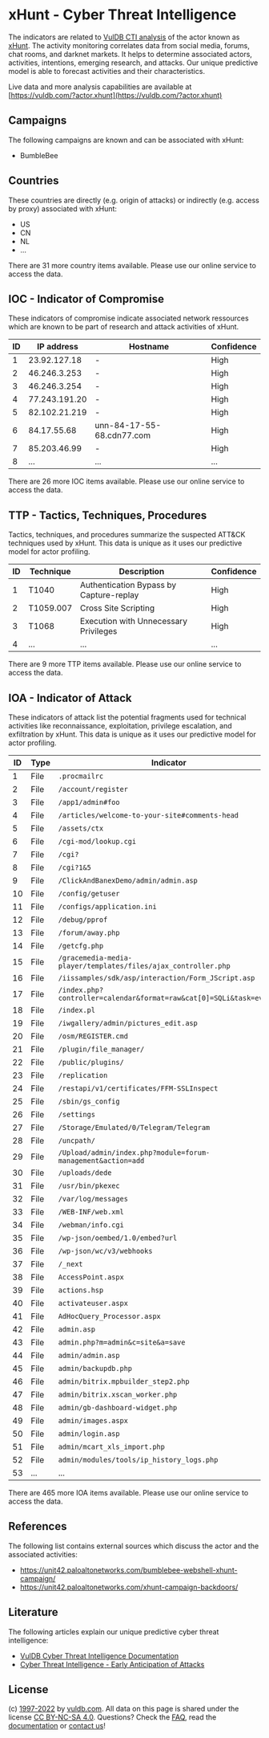 # xHunt - Cyber Threat Intelligence

The indicators are related to [VulDB CTI analysis](https://vuldb.com/?kb.cti) of the actor known as [xHunt](https://vuldb.com/?actor.xhunt). The activity monitoring correlates data from social media, forums, chat rooms, and darknet markets. It helps to determine associated actors, activities, intentions, emerging research, and attacks. Our unique predictive model is able to forecast activities and their characteristics.

Live data and more analysis capabilities are available at [https://vuldb.com/?actor.xhunt](https://vuldb.com/?actor.xhunt)

## Campaigns

The following campaigns are known and can be associated with xHunt:

* BumbleBee

## Countries

These countries are directly (e.g. origin of attacks) or indirectly (e.g. access by proxy) associated with xHunt:

* US
* CN
* NL
* ...

There are 31 more country items available. Please use our online service to access the data.

## IOC - Indicator of Compromise

These indicators of compromise indicate associated network ressources which are known to be part of research and attack activities of xHunt.

ID | IP address | Hostname | Confidence
-- | ---------- | -------- | ----------
1 | 23.92.127.18 | - | High
2 | 46.246.3.253 | - | High
3 | 46.246.3.254 | - | High
4 | 77.243.191.20 | - | High
5 | 82.102.21.219 | - | High
6 | 84.17.55.68 | unn-84-17-55-68.cdn77.com | High
7 | 85.203.46.99 | - | High
8 | ... | ... | ...

There are 26 more IOC items available. Please use our online service to access the data.

## TTP - Tactics, Techniques, Procedures

Tactics, techniques, and procedures summarize the suspected ATT&CK techniques used by xHunt. This data is unique as it uses our predictive model for actor profiling.

ID | Technique | Description | Confidence
-- | --------- | ----------- | ----------
1 | T1040 | Authentication Bypass by Capture-replay | High
2 | T1059.007 | Cross Site Scripting | High
3 | T1068 | Execution with Unnecessary Privileges | High
4 | ... | ... | ...

There are 9 more TTP items available. Please use our online service to access the data.

## IOA - Indicator of Attack

These indicators of attack list the potential fragments used for technical activities like reconnaissance, exploitation, privilege escalation, and exfiltration by xHunt. This data is unique as it uses our predictive model for actor profiling.

ID | Type | Indicator | Confidence
-- | ---- | --------- | ----------
1 | File | `.procmailrc` | Medium
2 | File | `/account/register` | High
3 | File | `/app1/admin#foo` | High
4 | File | `/articles/welcome-to-your-site#comments-head` | High
5 | File | `/assets/ctx` | Medium
6 | File | `/cgi-mod/lookup.cgi` | High
7 | File | `/cgi?` | Low
8 | File | `/cgi?1&5` | Medium
9 | File | `/ClickAndBanexDemo/admin/admin.asp` | High
10 | File | `/config/getuser` | High
11 | File | `/configs/application.ini` | High
12 | File | `/debug/pprof` | Medium
13 | File | `/forum/away.php` | High
14 | File | `/getcfg.php` | Medium
15 | File | `/gracemedia-media-player/templates/files/ajax_controller.php` | High
16 | File | `/iissamples/sdk/asp/interaction/Form_JScript.asp` | High
17 | File | `/index.php?controller=calendar&format=raw&cat[0]=SQLi&task=events` | High
18 | File | `/index.pl` | Medium
19 | File | `/iwgallery/admin/pictures_edit.asp` | High
20 | File | `/osm/REGISTER.cmd` | High
21 | File | `/plugin/file_manager/` | High
22 | File | `/public/plugins/` | High
23 | File | `/replication` | Medium
24 | File | `/restapi/v1/certificates/FFM-SSLInspect` | High
25 | File | `/sbin/gs_config` | High
26 | File | `/settings` | Medium
27 | File | `/Storage/Emulated/0/Telegram/Telegram` | High
28 | File | `/uncpath/` | Medium
29 | File | `/Upload/admin/index.php?module=forum-management&action=add` | High
30 | File | `/uploads/dede` | High
31 | File | `/usr/bin/pkexec` | High
32 | File | `/var/log/messages` | High
33 | File | `/WEB-INF/web.xml` | High
34 | File | `/webman/info.cgi` | High
35 | File | `/wp-json/oembed/1.0/embed?url` | High
36 | File | `/wp-json/wc/v3/webhooks` | High
37 | File | `/_next` | Low
38 | File | `AccessPoint.aspx` | High
39 | File | `actions.hsp` | Medium
40 | File | `activateuser.aspx` | High
41 | File | `AdHocQuery_Processor.aspx` | High
42 | File | `admin.asp` | Medium
43 | File | `admin.php?m=admin&c=site&a=save` | High
44 | File | `admin/admin.asp` | High
45 | File | `admin/backupdb.php` | High
46 | File | `admin/bitrix.mpbuilder_step2.php` | High
47 | File | `admin/bitrix.xscan_worker.php` | High
48 | File | `admin/gb-dashboard-widget.php` | High
49 | File | `admin/images.aspx` | High
50 | File | `admin/login.asp` | High
51 | File | `admin/mcart_xls_import.php` | High
52 | File | `admin/modules/tools/ip_history_logs.php` | High
53 | ... | ... | ...

There are 465 more IOA items available. Please use our online service to access the data.

## References

The following list contains external sources which discuss the actor and the associated activities:

* https://unit42.paloaltonetworks.com/bumblebee-webshell-xhunt-campaign/
* https://unit42.paloaltonetworks.com/xhunt-campaign-backdoors/

## Literature

The following articles explain our unique predictive cyber threat intelligence:

* [VulDB Cyber Threat Intelligence Documentation](https://vuldb.com/?kb.cti)
* [Cyber Threat Intelligence - Early Anticipation of Attacks](https://www.scip.ch/en/?labs.20201022)

## License

(c) [1997-2022](https://vuldb.com/?kb.changelog) by [vuldb.com](https://vuldb.com/?kb.about). All data on this page is shared under the license [CC BY-NC-SA 4.0](https://creativecommons.org/licenses/by-nc-sa/4.0/). Questions? Check the [FAQ](https://vuldb.com/?kb.faq), read the [documentation](https://vuldb.com/?kb) or [contact us](https://vuldb.com/?contact)!
